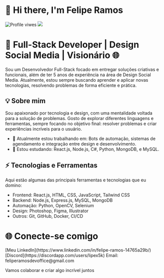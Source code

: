 <h1 alight="left">👋 Hi there, I'm Felipe Ramos</h1>


<p alight="left">
  <img src="https://komarev.com/ghpvc/?username=lipex5k&color=green" alt="Profile viwes" />

  <img src="https://img.shields.io/github/followers/lipex5k.svg?style=social&label=Follow&maxAge=2592000" />
</p>

<h1 alight="left">🚀 Full-Stack Developer | Design Social Media | Visionário 🌐</h1>

Sou um Desenvolvedor Full-Stack focado em entregar soluções criativas e funcionais, além de ter 5 anos de experiência na área de Design Social Media. Atualmente, estou sempre buscando aprender e aplicar novas tecnologias, resolvendo problemas de forma eficiente e prática.


<h2>💡 Sobre mim</h2>

Sou apaixonado por tecnologia e design, com uma mentalidade voltada para a solução de problemas. Gosto de explorar diferentes linguagens e ferramentas, sempre focando no objetivo final: resolver problemas e criar experiências incríveis para o usuário.

- 🔭 Atualmente estou trabalhando em: Bots de automação, sistemas de agendamento e integração entre design e desenvolvimento.
- 🌱 Estou estudando: React.js, Node.js, C#, Python, MongoDB, e MySQL.

<h2>⚡️ Tecnologias e Ferramentas</h2>

Aqui estão algumas das principais ferramentas e tecnologias que eu domino:

- Frontend: React.js, HTML, CSS, JavaScript, Tailwind CSS
- Backend: Node.js, Express.js, MySQL, MongoDB
- Automação: Python, OpenCV, Selenium
- Design: Photoshop, Figma, Illustrator
- Outros: Git, GitHub, Docker, CI/CD


<h1>🌐 Conecte-se comigo</h1>
  [Meu LinkedIn](https://www.linkedin.com/in/felipe-ramos-14765a29b/)
  [Discord](https://discordapp.com/users/lipex5k)
  Email: feliperamosdevoffice@gmail.com

Vamos colaborar e criar algo incrível juntos
 

